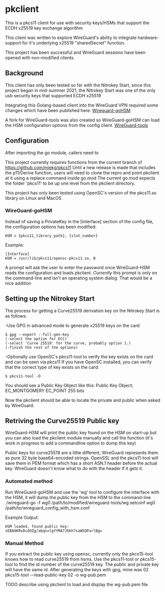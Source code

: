 # pkclient

This is a pkcs11 client for use with security keys/HSMs that support the ECDH x25519 key exchange algorithm

This client was written to explore WireGuard's ability to integrate hardware-support for it's underlying x25519 "sharedSecret" function.

This project has been successful and WireGuard sessions have been opened with non-modified clients.


## Background

This client has only been tested so far with the Nitrokey Start, since this project began in mid-summer 2021, the Nitrokey Start was one of the only usb security keys that supported ECDH x25519

Integrating this Golang-based client into the WireGuard VPN required some changes which have been published here: [Wireguard-goHSM](https://github.com/garnoth/wireguard-goHSM)

A fork for WireGuard-tools was also created so WireGuard-goHSM can load the HSM configuration options from the config client. [WireGuard-tools](https://github.com/garnoth/wireguard-tools)

## Configuration

After importing the go module, callers need to

This project currently requires functions from the current branch of https://github.com/miekg/pkcs11
Until a new release is made that includes the p11/Derive function, users will need to clone the repro and point pkclient at it using a replace command inside go.mod
The current go.mod expects the folder 'pkcs11' to be up one level from the pkclient directory. 

This project has only been tested using OpenSC's version of the pkcs11.so library on Linux and MacOS 

### WireGuard-goHSM
Instead of saving a PrivateKey in the [Interface] section of the config file, the configuration options has been modified:

	HSM = {pkcs11_library_path}, {slot_number}

Example:

	[Interface]
	HSM = /usr/lib/pkcs11/opensc-pkcs11.so, 0

A prompt will ask the user to enter the password once WireGuard-HSM reads the configuration and loads pkclient.
*Currently* this prompt is only on the command-line and isn't an operating system dialog. That would be a nice addition

## Setting up the Nitrokey Start
The process for getting a Curve25519 derivation key on the Nitrokey Start is as follows:

-Use GPG in advanced mode to generate x25519 keys on the card

	$ gpg --expert --full-gen-key 
	(-select the option for ECC)
	(-select 'Curve 25519' for the curve, probably option 1.)
	(-finish the rest of the options)

-Optionally use OpenSC's pkcs11-tool to verify the key exists on the card and can be seen via pkcs11
If you have OpenSC installed, you can verify that the correct type of key exists on the card:

	$ pkcs11-tool -O

You should see a Public Key Object like this:
	Public Key Object; EC_MONTGOMERY  EC_POINT 255 bits 

Now the pkclient should be able to locate the private and public when asked by WireGuard.

## Retriving the Curve25519 Public key
WireGuard-HSM will print the public key found on the HSM on start-up but you can also load the pkclient module manually and call the function
(it's work in progress to add a commandline option to dump this key)

Public keys for curve25519 are a little different, WireGuard represents them as pure 32 byte base64-encoded strings. 
OpenSSL and the pkcs11-tool will save them in PEM format which has a short ASN.1 header before the actual key. WireGuard doesn't know what to do with the header if it gets it.

### Automated method
Run WireGuard-goHSM and use the 'wg' tool to configure the interface with the HSM, it will dump the public key from the HSM to the command-line
	 ./wireguard-go -f wg0
	 /path/to/modified/wireguard-tools/wg setconf wg0 /path/to/wireguard_config_with_hsm.conf

Example Output: 

	HSM loaded, found public key: vEBA0KRvDcdOZg/abqnxlgYYMA7J6kh7saWSQParlBg=

### Manual Method
If you extract the public key using opensc, currently only the pkcs15-tool knows how to read curve25519 from hsms. Use the pkcs11-tool or pkcs15-tool to find the id number of the curve25519 key. The public and private key will have the same id. After generating the keys with gpg, mine was 02
pkcs15-tool --read-public-key 02 -o wg-pub.pem

TODO describe using pkclient to load and display the wg-pub.pem file

